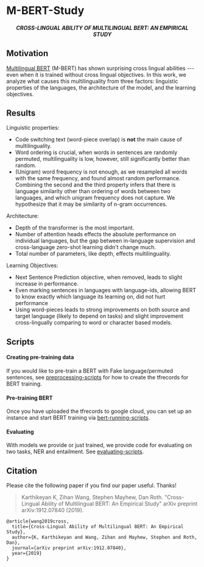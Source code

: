 # M-BERT-Study
<h5 align="center">CROSS-LINGUAL ABILITY OF MULTILINGUAL BERT: AN EMPIRICAL STUDY</h5>

## Motivation 

[Multilingual
BERT](https://github.com/google-research/bert/blob/master/multilingual.md) (M-BERT) has shown surprising cross lingual abilities --- even when it is trained without cross lingual objectives.
In this work, we analyze what causes this multilinguality from three factors: linguistic properties of the languages, the architecture
of the model, and the learning objectives.

## Results

Linguistic properties:
- Code switching text (word-piece overlap) is **not** the main cause of multilinguality.
- Word ordering is crucial, when words in sentences are randomly permuted, multilinguality is low, however, still significantly better than random.
- (Unigram) word frequency is not enough, as we resampled all words with the same frequency, and found almost random performance.
Combining the second and the third property infers that there is language similarity other than ordering of words between two languages, and which unigram frequency does not capture. 
We hypothesize that it may be similarity of n-gram occurrences.

Architecture:
- Depth of the transformer is the most important.
- Number of attention heads effects the absolute performance on individual languages, but the gap between in-language supervision and cross-language zero-shot learning didn't change much.
- Total number of parameters, like depth, effects multilinguality.

Learning Objectives:
- Next Sentence Prediction objective, when removed, leads to slight increase in performance.
- Even marking sentences in languages with language-ids, allowing BERT to know exactly which language its learning on, did not hurt performance
- Using word-pieces leads to strong improvements on both source and target language (likely to depend on tasks) and slight improvement cross-lingually comparing to word or character based models.

## Scripts

#### Creating pre-training data

If you would like to pre-train a BERT with Fake language/permuted sentences, see [preprocessing-scripts](preprocessing-scripts)
for how to create the tfrecords for BERT training.

#### Pre-training BERT

Once you have uploaded the tfrecords to google cloud, you can set up an instance and start BERT training via [bert-running-scripts](bert-running-scripts).

#### Evaluating

With models we provide or just trained, we provide code for evaluating on two tasks, NER and entailment. See [evaluating-scripts](evaluating-scripts).
 

## Citation
Please cite the following paper if you find our paper useful. Thanks!

>Karthikeyan K, Zihan Wang, Stephen Mayhew, Dan Roth. "Cross-Lingual Ability of Multilingual BERT: An Empirical Study" arXiv preprint arXiv:1912.07840 (2019).

```
@article{wang2019cross,
  title={Cross-Lingual Ability of Multilingual BERT: An Empirical Study},
  author={K, Karthikeyan and Wang, Zihan and Mayhew, Stephen and Roth, Dan},
  journal={arXiv preprint arXiv:1912.07840},
  year={2019}
}
```
